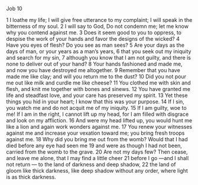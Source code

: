 Job 10

1	I loathe my life; I will give free utterance to my complaint; I will speak in the bitterness of my soul.
2	I will say to God, Do not condemn me; let me know why you contend against me.
3	Does it seem good to you to oppress, to despise the work of your hands and favor the designs of the wicked?
4	Have you eyes of flesh? Do you see as man sees?
5	Are your days as the days of man, or your years as a man’s years,
6	that you seek out my iniquity and search for my sin,
7	although you know that I am not guilty, and there is none to deliver out of your hand?
8	Your hands fashioned and made me, and now you have destroyed me altogether.
9	Remember that you have made me like clay; and will you return me to the dust?
10	Did you not pour me out like milk and curdle me like cheese?
11	You clothed me with skin and flesh, and knit me together with bones and sinews.
12	You have granted me life and steadfast love, and your care has preserved my spirit.
13	Yet these things you hid in your heart; I know that this was your purpose.
14	If I sin, you watch me and do not acquit me of my iniquity.
15	If I am guilty, woe to me! If I am in the right, I cannot lift up my head, for I am filled with disgrace and look on my affliction.
16	And were my head lifted up, you would hunt me like a lion and again work wonders against me.
17	You renew your witnesses against me and increase your vexation toward me; you bring fresh troops against me.
18	Why did you bring me out from the womb? Would that I had died before any eye had seen me
19	and were as though I had not been, carried from the womb to the grave.
20	Are not my days few? Then cease, and leave me alone, that I may find a little cheer
21	before I go —and I shall not return — to the land of darkness and deep shadow,
22	the land of gloom like thick darkness, like deep shadow without any order, where light is as thick darkness.

